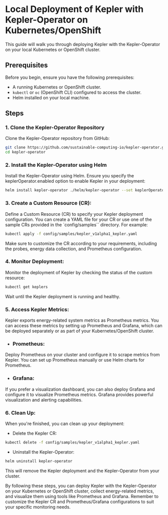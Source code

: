 # Local Deployment of Kepler with Kepler-Operator on Kubernetes/OpenShift

This guide will walk you through deploying Kepler with the Kepler-Operator on your local Kubernetes or OpenShift cluster.

## Prerequisites

Before you begin, ensure you have the following prerequisites:

- A running Kubernetes or OpenShift cluster.
- `kubectl` or `oc` (OpenShift CLI) configured to access the cluster.
- Helm installed on your local machine.

## Steps

### 1. Clone the Kepler-Operator Repository

Clone the Kepler-Operator repository from GitHub:

```bash
git clone https://github.com/sustainable-computing-io/kepler-operator.git
cd kepler-operator
```

### 2. Install the Kepler-Operator using Helm

Install the Kepler-Operator using Helm. Ensure you specify the keplerOperator.enabled option to enable Kepler in your deployment:

```bash
helm install kepler-operator ./helm/kepler-operator --set keplerOperator.enabled=true
```

### 3. Create a Custom Resource (CR):

Define a Custom Resource (CR) to specify your Kepler deployment configuration. You can create a YAML file for your CR or use one of the sample CRs provided in the `config/samples`` directory. For example:

```bash
kubectl apply -f config/samples/kepler_v1alpha1_kepler.yaml
```
Make sure to customize the CR according to your requirements, including the probes, energy data collection, and Prometheus configuration.

### 4. Monitor Deployment:

Monitor the deployment of Kepler by checking the status of the custom resource:

```bash
kubectl get keplers
```
Wait until the Kepler deployment is running and healthy.


### 5. Access Kepler Metrics:

Kepler exports energy-related system metrics as Prometheus metrics. You can access these metrics by setting up Prometheus and Grafana, which can be deployed separately or as part of your Kubernetes/OpenShift cluster.

- ### Prometheus: 
Deploy Prometheus on your cluster and configure it to scrape metrics from Kepler. You can set up Prometheus manually or use Helm charts for Prometheus.

- ### Grafana: 
If you prefer a visualization dashboard, you can also deploy Grafana and configure it to visualize Prometheus metrics. Grafana provides powerful visualization and alerting capabilities.

### 6. Clean Up:

When you're finished, you can clean up your deployment:

- Delete the Kepler CR:

```bash
kubectl delete -f config/samples/kepler_v1alpha1_kepler.yaml
```
- Uninstall the Kepler-Operator:

```bash 
helm uninstall kepler-operator
```
This will remove the Kepler deployment and the Kepler-Operator from your cluster.

By following these steps, you can deploy Kepler with the Kepler-Operator on your Kubernetes or OpenShift cluster, collect energy-related metrics, and visualize them using tools like Prometheus and Grafana. Remember to customize the Kepler CR and Prometheus/Grafana configurations to suit your specific monitoring needs.




